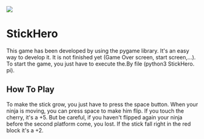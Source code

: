 ![](http://thomas.furelaud.emi.u-bordeaux.fr/StickHero/StickHero.gif)
# StickHero
This game has been developed by using the pygame library. It's an easy way to develop it. 
It is not finished yet (Game Over screen, start screen,...).
To start the game, you just have to execute the.By file (python3 StickHero. pi).

## How To Play
To make the stick grow, you just have to press the space button. 
When your ninja is moving, you can press space to make him flip.
If you touch the cherry, it's a +5. 
But be careful, if you haven't flipped again your ninja before the second platform come, you lost. 
If the stick fall right in the red block it's a +2.
